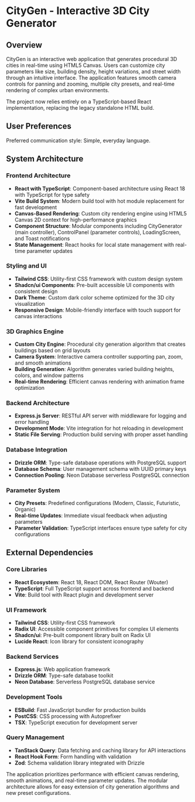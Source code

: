 # CityGen - Interactive 3D City Generator

## Overview

CityGen is an interactive web application that generates procedural 3D cities in real-time using HTML5 Canvas. Users can customize city parameters like size, building density, height variations, and street width through an intuitive interface. The application features smooth camera controls for panning and zooming, multiple city presets, and real-time rendering of complex urban environments.

The project now relies entirely on a TypeScript-based React implementation, replacing the legacy standalone HTML build.

## User Preferences

Preferred communication style: Simple, everyday language.

## System Architecture

### Frontend Architecture
- **React with TypeScript**: Component-based architecture using React 18 with TypeScript for type safety
- **Vite Build System**: Modern build tool with hot module replacement for fast development
- **Canvas-Based Rendering**: Custom city rendering engine using HTML5 Canvas 2D context for high-performance graphics
- **Component Structure**: Modular components including CityGenerator (main controller), ControlPanel (parameter controls), LoadingScreen, and Toast notifications
- **State Management**: React hooks for local state management with real-time parameter updates

### Styling and UI
- **Tailwind CSS**: Utility-first CSS framework with custom design system
- **Shadcn/ui Components**: Pre-built accessible UI components with consistent design
- **Dark Theme**: Custom dark color scheme optimized for the 3D city visualization
- **Responsive Design**: Mobile-friendly interface with touch support for canvas interactions

### 3D Graphics Engine
- **Custom City Engine**: Procedural city generation algorithm that creates buildings based on grid layouts
- **Camera System**: Interactive camera controller supporting pan, zoom, and smooth animations
- **Building Generation**: Algorithm generates varied building heights, colors, and window patterns
- **Real-time Rendering**: Efficient canvas rendering with animation frame optimization

### Backend Architecture
- **Express.js Server**: RESTful API server with middleware for logging and error handling
- **Development Mode**: Vite integration for hot reloading in development
- **Static File Serving**: Production build serving with proper asset handling

### Database Integration
- **Drizzle ORM**: Type-safe database operations with PostgreSQL support
- **Database Schema**: User management schema with UUID primary keys
- **Connection Pooling**: Neon Database serverless PostgreSQL connection

### Parameter System
- **City Presets**: Predefined configurations (Modern, Classic, Futuristic, Organic)
- **Real-time Updates**: Immediate visual feedback when adjusting parameters
- **Parameter Validation**: TypeScript interfaces ensure type safety for city configurations

## External Dependencies

### Core Libraries
- **React Ecosystem**: React 18, React DOM, React Router (Wouter)
- **TypeScript**: Full TypeScript support across frontend and backend
- **Vite**: Build tool with React plugin and development server

### UI Framework
- **Tailwind CSS**: Utility-first CSS framework
- **Radix UI**: Accessible component primitives for complex UI elements
- **Shadcn/ui**: Pre-built component library built on Radix UI
- **Lucide React**: Icon library for consistent iconography

### Backend Services
- **Express.js**: Web application framework
- **Drizzle ORM**: Type-safe database toolkit
- **Neon Database**: Serverless PostgreSQL database service

### Development Tools
- **ESBuild**: Fast JavaScript bundler for production builds
- **PostCSS**: CSS processing with Autoprefixer
- **TSX**: TypeScript execution for development server

### Query Management
- **TanStack Query**: Data fetching and caching library for API interactions
- **React Hook Form**: Form handling with validation
- **Zod**: Schema validation library integrated with Drizzle

The application prioritizes performance with efficient canvas rendering, smooth animations, and real-time parameter updates. The modular architecture allows for easy extension of city generation algorithms and new preset configurations.